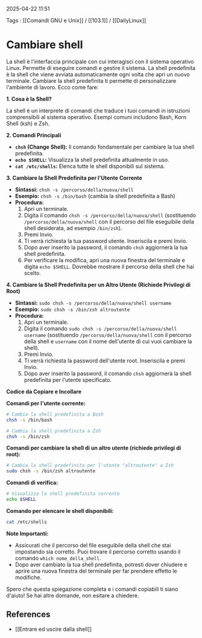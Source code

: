 2025-04-22 11:51

Tags : [[Comandi GNU e Unix]] / [[103.1]] / [[DailyLinux]]

# Cambiare shell

La shell è l'interfaccia principale con cui interagisci con il sistema operativo Linux. Permette di eseguire comandi e gestire il sistema. La shell predefinita è la shell che viene avviata automaticamente ogni volta che apri un nuovo terminale.  Cambiare la shell predefinita ti permette di personalizzare l'ambiente di lavoro. Ecco come fare:

**1. Cosa è la Shell?**

La shell è un interprete di comandi che traduce i tuoi comandi in istruzioni comprensibili al sistema operativo. Esempi comuni includono Bash, Korn Shell (ksh) e Zsh.

**2. Comandi Principali**

*   **`chsh` (Change Shell):** Il comando fondamentale per cambiare la tua shell predefinita.
*   **`echo $SHELL`:** Visualizza la shell predefinita attualmente in uso.
*   **`cat /etc/shells`:** Elenca tutte le shell disponibili sul sistema.

**3. Cambiare la Shell Predefinita per l'Utente Corrente**

*   **Sintassi:** `chsh -s /percorso/della/nuova/shell`
*   **Esempio:** `chsh -s /bin/bash` (cambia la shell predefinita a Bash)
*   **Procedura:**
    1.  Apri un terminale.
    2.  Digita il comando `chsh -s /percorso/della/nuova/shell` (sostituendo `/percorso/della/nuova/shell` con il percorso del file eseguibile della shell desiderata, ad esempio `/bin/zsh`).
    3.  Premi Invio.
    4.  Ti verrà richiesta la tua password utente. Inseriscila e premi Invio.
    5.  Dopo aver inserito la password, il comando `chsh` aggiornerà la tua shell predefinita.
    6.  Per verificare la modifica, apri una nuova finestra del terminale e digita `echo $SHELL`. Dovrebbe mostrare il percorso della shell che hai scelto.

**4. Cambiare la Shell Predefinita per un Altro Utente (Richiede Privilegi di Root)**

*   **Sintassi:** `sudo chsh -s /percorso/della/nuova/shell username`
*   **Esempio:** `sudo chsh -s /bin/zsh altroutente`
*   **Procedura:**
    1.  Apri un terminale.
    2.  Digita il comando `sudo chsh -s /percorso/della/nuova/shell username` (sostituendo `/percorso/della/nuova/shell` con il percorso della shell e `username` con il nome dell'utente di cui vuoi cambiare la shell).
    3.  Premi Invio.
    4.  Ti verrà richiesta la password dell'utente root. Inseriscila e premi Invio.
    5.  Dopo aver inserito la password, il comando `chsh` aggiornerà la shell predefinita per l'utente specificato.

**Codice da Copiare e Incollare**

**Comandi per l'utente corrente:**

```bash
# Cambia la shell predefinita a Bash
chsh -s /bin/bash

# Cambia la shell predefinita a Zsh
chsh -s /bin/zsh
```

**Comandi per cambiare la shell di un altro utente (richiede privilegi di root):**

```bash
# Cambia la shell predefinita per l'utente "altroutente" a Zsh
sudo chsh -s /bin/zsh altroutente
```

**Comandi di verifica:**

```bash
# Visualizza la shell predefinita corrente
echo $SHELL
```

**Comando per elencare le shell disponibili:**

```bash
cat /etc/shells
```

**Note Importanti:**

*   Assicurati che il percorso del file eseguibile della shell che stai impostando sia corretto. Puoi trovare il percorso corretto usando il comando `which nome_della_shell`.
*   Dopo aver cambiato la tua shell predefinita, potresti dover chiudere e aprire una nuova finestra del terminale per far prendere effetto le modifiche.

Spero che questa spiegazione completa e i comandi copiabili ti siano d'aiuto! Se hai altre domande, non esitare a chiedere.
## References

- [[Entrare ed uscire dalla shell]]